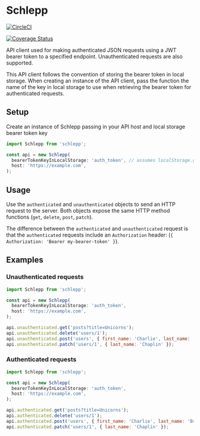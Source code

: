 # Schlepp

[![CircleCI](https://circleci.com/gh/TheGnarCo/schlepp/tree/master.svg?style=svg)](https://circleci.com/gh/TheGnarCo/schlepp/tree/master)

[![Coverage Status](https://coveralls.io/repos/github/TheGnarCo/schlepp/badge.svg?branch=master)](https://coveralls.io/github/TheGnarCo/schlepp?branch=master)

API client used for making authenticated JSON requests using a JWT bearer token to a
specified endpoint. Unauthenticated requests are also supported.

This API client follows the convention of storing the bearer token in local
storage. When creating an instance of the API client, pass the function the name
of the key in local storage to use when retrieving the bearer token for
authenticated requests.

## Setup

Create an instance of Schlepp passing in your API host and local storage bearer token key

```js
import Schlepp from 'schlepp';

const api = new Schlepp(
  bearerTokenKeyInLocalStorage: 'auth_token', // assumes localStorage.getItem('auth_token') will return the bearer token
  host: 'https://example.com',
);
```

## Usage

Use the `authenticated` and `unauthenticated` objects to send an HTTP request to
the server. Both objects expose the same HTTP method functions (`get`, `delete`,
`post`, `patch`).

The difference between the `authenticated` and `unauthenticated` request is that the `authenticated` requests include an `Authorization` header: (`{ Authorization: 'Bearer my-bearer-token' }`).

## Examples

### Unauthenticated requests

```js
import Schlepp from 'schlepp';

const api = new Schlepp(
  bearerTokenKeyInLocalStorage: 'auth_token',
  host: 'https://example.com',
);

api.unauthenticated.get('posts?title=Unicorns');
api.unauthenticated.delete('users/1');
api.unauthenticated.post('users', { first_name: 'Charlie', last_name: 'Brown' });
api.unauthenticated.patch('users/1', { last_name: 'Chaplin' });
```

### Authenticated requests

```js
import Schlepp from 'schlepp';

const api = new Schlepp(
  bearerTokenKeyInLocalStorage: 'auth_token',
  host: 'https://example.com',
);

api.authenticated.get('posts?title=Unicorns');
api.authenticated.delete('users/1');
api.authenticated.post('users', { first_name: 'Charlie', last_name: 'Brown' });
api.authenticated.patch('users/1', { last_name: 'Chaplin' });
```
